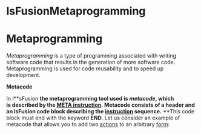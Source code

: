 # lsFusionMetaprogramming

# Metaprogramming

*Metaprogramming* is a type of programming associated with writing software code that results in the generation of more software code. Metaprogramming is used for code reusability and to speed up development.  

**Metacode**

In l**sFusion **the metaprogramming tool used is *metacode*, which is described by the [**META** instruction](META_instruction.md). Metacode consists of a header and an **lsFusion** code block describing the [instruction](Instructions.md) sequence.** **This code block must end with the keyword **END**. Let us consider an example of metacode that allows you to add two [actions](Actions.md) to an arbitrary [form](Forms.md):


